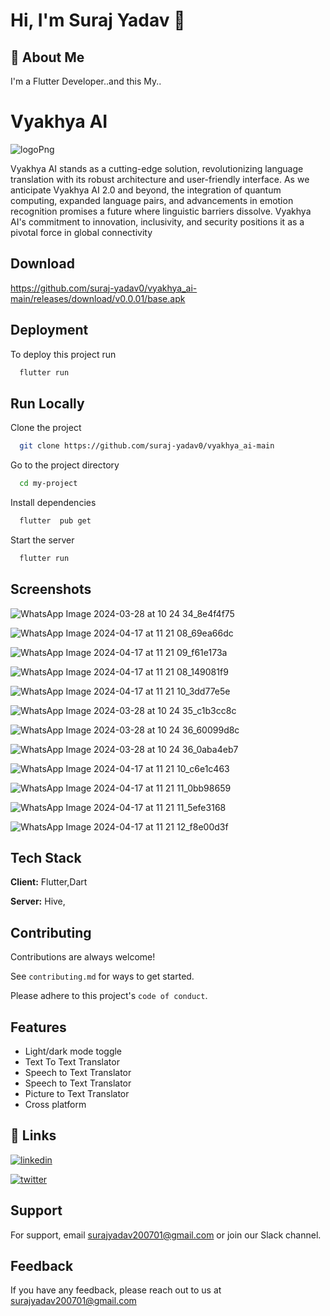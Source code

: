 
# Hi, I'm Suraj Yadav 👋

## 🚀 About Me
I'm a Flutter Developer..and this My..


# Vyakhya AI

![logoPng](https://github.com/suraj-yadav0/vyakhya_ai-main/assets/90672206/9043b698-2860-4fb8-b247-7c6f922586f3)

Vyakhya AI stands as a cutting-edge solution, revolutionizing language translation with its robust architecture and user-friendly interface. As we anticipate Vyakhya AI 2.0 and beyond, the integration of quantum computing, expanded language pairs, and advancements in emotion recognition promises a future where linguistic barriers dissolve. Vyakhya AI's commitment to innovation, inclusivity, and security positions it as a pivotal force in global connectivity


## Download

https://github.com/suraj-yadav0/vyakhya_ai-main/releases/download/v0.0.01/base.apk

## Deployment

To deploy this project run

```bash
  flutter run
```


## Run Locally

Clone the project

```bash
  git clone https://github.com/suraj-yadav0/vyakhya_ai-main
```

Go to the project directory

```bash
  cd my-project
```

Install dependencies

```bash
  flutter  pub get
```

Start the server

```bash
  flutter run
```


## Screenshots

![WhatsApp Image 2024-03-28 at 10 24 34_8e4f4f75](https://github.com/suraj-yadav0/vyakhya_ai-main/assets/90672206/eb283986-4b8a-4a4b-8172-f03e02497373)




![WhatsApp Image 2024-04-17 at 11 21 08_69ea66dc](https://github.com/suraj-yadav0/vyakhya_ai-main/assets/90672206/494248f3-917e-4df8-bfa9-bcb6bcbc5df5)

![WhatsApp Image 2024-04-17 at 11 21 09_f61e173a](https://github.com/suraj-yadav0/vyakhya_ai-main/assets/90672206/f274fd31-49f1-4c69-8c7f-10a4a7fcbd91)

![WhatsApp Image 2024-04-17 at 11 21 08_149081f9](https://github.com/suraj-yadav0/vyakhya_ai-main/assets/90672206/09a7e816-e4c3-411a-b88d-edffd19e7f18)

![WhatsApp Image 2024-04-17 at 11 21 10_3dd77e5e](https://github.com/suraj-yadav0/vyakhya_ai-main/assets/90672206/42a0c234-ca74-4b8a-be90-9c1c0e6c0c89)







![WhatsApp Image 2024-03-28 at 10 24 35_c1b3cc8c](https://github.com/suraj-yadav0/vyakhya_ai-main/assets/90672206/81c1fc9a-4b30-4aff-9ba8-8cad57eb7c55)

![WhatsApp Image 2024-03-28 at 10 24 36_60099d8c](https://github.com/suraj-yadav0/vyakhya_ai-main/assets/90672206/8ad6cfbc-3bd5-433b-8c84-9b1eaaeea632)

![WhatsApp Image 2024-03-28 at 10 24 36_0aba4eb7](https://github.com/suraj-yadav0/vyakhya_ai-main/assets/90672206/25058cc6-eca1-48b8-bee9-361ed9415f1b)

![WhatsApp Image 2024-04-17 at 11 21 10_c6e1c463](https://github.com/suraj-yadav0/vyakhya_ai-main/assets/90672206/9bcb62eb-b800-4b58-b554-75b8e3c54809)

![WhatsApp Image 2024-04-17 at 11 21 11_0bb98659](https://github.com/suraj-yadav0/vyakhya_ai-main/assets/90672206/eb2032e2-f6a1-44b0-95eb-edb75981be34)

![WhatsApp Image 2024-04-17 at 11 21 11_5efe3168](https://github.com/suraj-yadav0/vyakhya_ai-main/assets/90672206/f05418d9-02f0-4eea-bd04-f50f99f2888c)

![WhatsApp Image 2024-04-17 at 11 21 12_f8e00d3f](https://github.com/suraj-yadav0/vyakhya_ai-main/assets/90672206/c397573f-4c11-44e3-95ba-d33a2871cac9)




## Tech Stack

**Client:** Flutter,Dart

**Server:** Hive,


## Contributing

Contributions are always welcome!

See `contributing.md` for ways to get started.

Please adhere to this project's `code of conduct`.


## Features

- Light/dark mode toggle
- Text To Text Translator
- Speech to Text Translator
- Speech to Text Translator
- Picture to Text Translator
- Cross platform


## 🔗 Links

[![linkedin](https://img.shields.io/badge/linkedin-0A66C2?style=for-the-badge&logo=linkedin&logoColor=white)](https://www.linkedin.com/in/suraj-yadav-a63b3b220/)

[![twitter](https://img.shields.io/badge/twitter-1DA1F2?style=for-the-badge&logo=twitter&logoColor=white)](https://twitter.com/surajya75007306/)


## Support

For support, email surajyadav200701@gmail.com or join our Slack channel.


## Feedback

If you have any feedback, please reach out to us at surajyadav200701@gmail.com


